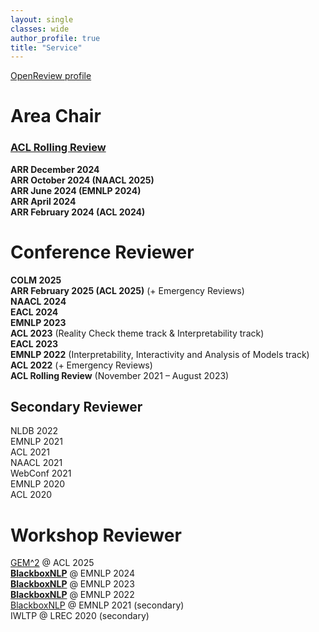 ```yaml
---
layout: single
classes: wide
author_profile: true
title: "Service"
---
```


[OpenReview profile](https://openreview.net/profile?id=~Nils_Feldhus1)  


# Area Chair

### [ACL Rolling Review](https://aclrollingreview.org/aes)
**ARR December 2024**  
**ARR October 2024 (NAACL 2025)**  
**ARR June 2024 (EMNLP 2024)**  
**ARR April 2024**  
**ARR February 2024 (ACL 2024)**  


# Conference Reviewer
**COLM 2025**  
**ARR February 2025 (ACL 2025)** (+ Emergency Reviews)  
**NAACL 2024**  
**EACL 2024**  
**EMNLP 2023**  
**ACL 2023** (Reality Check theme track & Interpretability track)  
**EACL 2023**  
**EMNLP 2022** (Interpretability, Interactivity and Analysis of Models track)  
**ACL 2022** (+ Emergency Reviews)  
**ACL Rolling Review** (November 2021 – August 2023)  

## Secondary Reviewer
NLDB 2022  
EMNLP 2021  
ACL 2021  
NAACL 2021  
WebConf 2021  
EMNLP 2020  
ACL 2020  

# Workshop Reviewer
[GEM^2](https://gem-benchmark.com/workshop) @ ACL 2025  
[**BlackboxNLP**](https://blackboxnlp.github.io) @ EMNLP 2024  
[**BlackboxNLP**](https://blackboxnlp.github.io/2023/) @ EMNLP 2023  
[**BlackboxNLP**](https://blackboxnlp.github.io/2022/) @ EMNLP 2022  
[BlackboxNLP](https://blackboxnlp.github.io/2021/) @ EMNLP 2021 (secondary)  
IWLTP @ LREC 2020 (secondary)  
